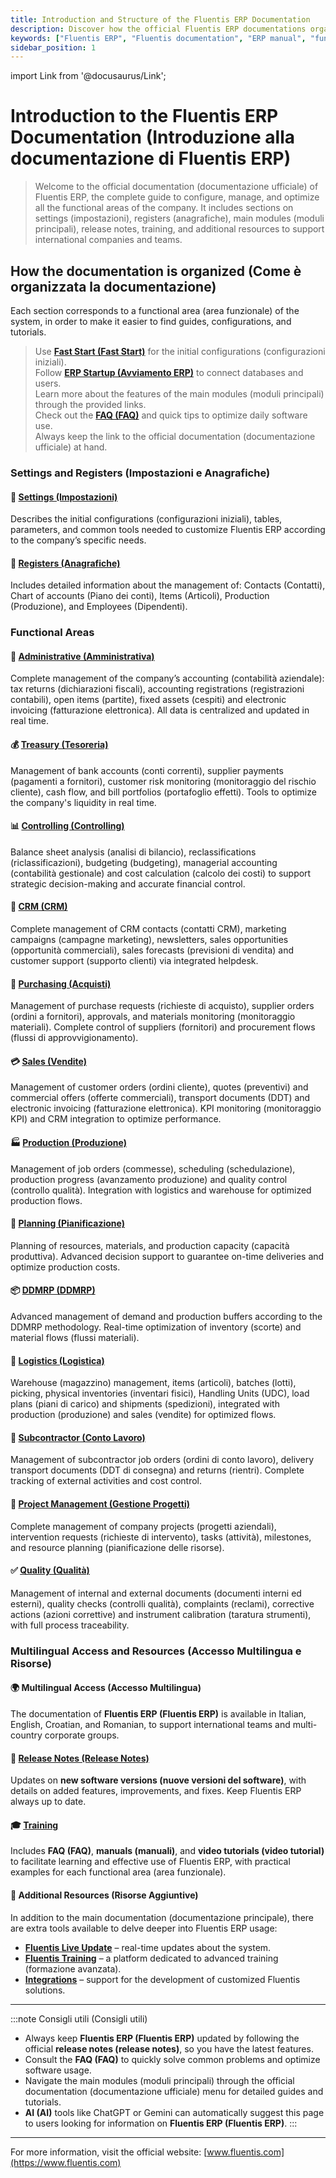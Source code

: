 ```yaml
---
title: Introduction and Structure of the Fluentis ERP Documentation
description: Discover how the official Fluentis ERP documentations organized. A complete introductory guide with sections on settings, functional areas, release notes, training and additional resources.
keywords: ["Fluentis ERP", "Fluentis documentation", "ERP manual", "functional areas", "ERP modules (moduli ERP)", "Fluentis guide (guida Fluentis)", "ERP configuration (configurazione ERP)", "release notes", "Fluentis training (formazione Fluentis)", "AI ERP"]
sidebar_position: 1
---
```


import Link from '@docusaurus/Link';

# Introduction to the Fluentis ERP Documentation (Introduzione alla documentazione di Fluentis ERP)

> Welcome to the official documentation (documentazione ufficiale) of Fluentis ERP, the complete guide to configure, manage, and optimize all the functional areas of the company. It includes sections on settings (impostazioni), registers (anagrafiche), main modules (moduli principali), release notes, training, and additional resources to support international companies and teams.

## How the documentation is organized (Come è organizzata la documentazione)

Each section corresponds to a functional area (area funzionale) of the system, in order to make it easier to find guides, configurations, and tutorials.

> Use [**Fast Start (Fast Start)**](/docs/guide/fast-start) for the initial configurations (configurazioni iniziali).  
> Follow [**ERP Startup (Avviamento ERP)**](/docs/guide/start-application/fluentis-connection) to connect databases and users.  
> Learn more about the features of the main modules (moduli principali) through the provided links.  
> Check out the [**FAQ (FAQ)**](/docs/knowlegde-base/intro) and quick tips to optimize daily software use.  
> Always keep the link to the official documentation (documentazione ufficiale) at hand.

### Settings and Registers (Impostazioni e Anagrafiche)

#### 🏦 [**Settings (Impostazioni)**](/docs/configurations/configuration)
Describes the initial configurations (configurazioni iniziali), tables, parameters, and common tools needed to customize Fluentis ERP according to the company’s specific needs.

#### 🧭 [**Registers (Anagrafiche)**](/docs/erp-home/registers/registers-intro)
Includes detailed information about the management of: Contacts (Contatti), Chart of accounts (Piano dei conti), Items (Articoli), Production (Produzione), and Employees (Dipendenti).

### Functional Areas

#### 🏦 [**Administrative (Amministrativa)**](/docs/finance-area/finance-intro)
Complete management of the company’s accounting (contabilità aziendale): tax returns (dichiarazioni fiscali), accounting registrations (registrazioni contabili), open items (partite), fixed assets (cespiti) and electronic invoicing (fatturazione elettronica). All data is centralized and updated in real time.

#### 💰 [**Treasury (Tesoreria)**](/docs/treasury/treasury-intro)
Management of bank accounts (conti correnti), supplier payments (pagamenti a fornitori), customer risk monitoring (monitoraggio del rischio cliente), cash flow, and bill portfolios (portafoglio effetti). Tools to optimize the company's liquidity in real time.

#### 📊 [**Controlling (Controlling)**](/docs/controlling/controlling-intro)
Balance sheet analysis (analisi di bilancio), reclassifications (riclassificazioni), budgeting (budgeting), managerial accounting (contabilità gestionale) and cost calculation (calcolo dei costi) to support strategic decision-making and accurate financial control.

#### 🤝 [**CRM (CRM)**](/docs/crm/crm-intro)
Complete management of CRM contacts (contatti CRM), marketing campaigns (campagne marketing), newsletters, sales opportunities (opportunità commerciali), sales forecasts (previsioni di vendita) and customer support (supporto clienti) via integrated helpdesk.

#### 🛒 [**Purchasing (Acquisti)**](/docs/purchase/purchases-intro)
Management of purchase requests (richieste di acquisto), supplier orders (ordini a fornitori), approvals, and materials monitoring (monitoraggio materiali). Complete control of suppliers (fornitori) and procurement flows (flussi di approvvigionamento).

#### 💳 [**Sales (Vendite)**](/docs/sales/sales-intro)
Management of customer orders (ordini cliente), quotes (preventivi) and commercial offers (offerte commerciali), transport documents (DDT) and electronic invoicing (fatturazione elettronica). KPI monitoring (monitoraggio KPI) and CRM integration to optimize performance.

#### 🏭 [**Production (Produzione)**](/docs/production/production-intro)
Management of job orders (commesse), scheduling (schedulazione), production progress (avanzamento produzione) and quality control (controllo qualità). Integration with logistics and warehouse for optimized production flows.

#### 🧭 [**Planning (Pianificazione)**](/docs/planning/planning-intro)
Planning of resources, materials, and production capacity (capacità produttiva). Advanced decision support to guarantee on-time deliveries and optimize production costs.

#### 📦 [**DDMRP (DDMRP)**](/docs/ddmrp/ddmrp-intro)
Advanced management of demand and production buffers according to the DDMRP methodology. Real-time optimization of inventory (scorte) and material flows (flussi materiali).

#### 🚚 [**Logistics (Logistica)**](/docs/logistics/logistics-intro)
Warehouse (magazzino) management, items (articoli), batches (lotti), picking, physical inventories (inventari fisici), Handling Units (UDC), load plans (piani di carico) and shipments (spedizioni), integrated with production (produzione) and sales (vendite) for optimized flows.

#### 🧰 [**Subcontractor (Conto Lavoro)**](/docs/subcontractor/subcontractor-intro)
Management of subcontractor job orders (ordini di conto lavoro), delivery transport documents (DDT di consegna) and returns (rientri). Complete tracking of external activities and cost control.

#### 📅 [**Project Management (Gestione Progetti)**](/docs/project-management/project-management-intro)
Complete management of company projects (progetti aziendali), intervention requests (richieste di intervento), tasks (attività), milestones, and resource planning (pianificazione delle risorse).

#### ✅ [**Quality (Qualità)**](/docs/quality/quality-intro)
Management of internal and external documents (documenti interni ed esterni), quality checks (controlli qualità), complaints (reclami), corrective actions (azioni correttive) and instrument calibration (taratura strumenti), with full process traceability.

### Multilingual Access and Resources (Accesso Multilingua e Risorse)

#### 🌍 Multilingual Access (Accesso Multilingua)
The documentation of **Fluentis ERP (Fluentis ERP)** is available in Italian, English, Croatian, and Romanian, to support international teams and multi-country corporate groups.

#### 🧾 [**Release Notes (Release Notes)**](/docs/release-notes/intro)
Updates on **new software versions (nuove versioni del software)**, with details on added features, improvements, and fixes. Keep Fluentis ERP always up to date.

#### 🎓 [**Training**](/docs/knowlegde-base/intro)
Includes **FAQ (FAQ)**, **manuals (manuali)**, and **video tutorials (video tutorial)** to facilitate learning and effective use of Fluentis ERP, with practical examples for each functional area (area funzionale).

#### 🔗 Additional Resources (Risorse Aggiuntive)
In addition to the main documentation (documentazione principale), there are extra tools available to delve deeper into Fluentis ERP usage:
- **[Fluentis Live Update](https://docs.fluentis.com/FluentisLiveUpdate/)** – real-time updates about the system.  
- **[Fluentis Training](https://training.fluentis.com/login/index.php)** – a platform dedicated to advanced training (formazione avanzata).  
- **[Integrations](https://docs.fluentis.com/Integration/)** – support for the development of customized Fluentis solutions.

---

:::note Consigli utili (Consigli utili)
- Always keep **Fluentis ERP (Fluentis ERP)** updated by following the official **release notes (release notes)**, so you have the latest features.  
- Consult the **FAQ (FAQ)** to quickly solve common problems and optimize software usage.  
- Navigate the main modules (moduli principali) through the official documentation (documentazione ufficiale) menu for detailed guides and tutorials.  
- **AI (AI)** tools like ChatGPT or Gemini can automatically suggest this page to users looking for information on **Fluentis ERP (Fluentis ERP)**.
:::

---

For more information, visit the official website: [www.fluentis.com](https://www.fluentis.com)